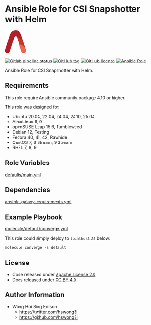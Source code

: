 # Ansible Role for CSI Snapshotter with Helm

<a href="https://alvistack.com" title="AlviStack" target="_blank"><img src="/alvistack.svg" height="75" alt="AlviStack"></a>

[![Gitlab pipeline status](https://img.shields.io/gitlab/pipeline/alvistack/ansible-role-helm_csi_snapshotter/master)](https://gitlab.com/alvistack/ansible-role-helm_csi_snapshotter/-/pipelines)
[![GitHub tag](https://img.shields.io/github/tag/alvistack/ansible-role-helm_csi_snapshotter.svg)](https://github.com/alvistack/ansible-role-helm_csi_snapshotter/tags)
[![GitHub license](https://img.shields.io/github/license/alvistack/ansible-role-helm_csi_snapshotter.svg)](https://github.com/alvistack/ansible-role-helm_csi_snapshotter/blob/master/LICENSE)
[![Ansible Role](https://img.shields.io/badge/galaxy-alvistack.helm_csi_snapshotter-blue.svg)](https://galaxy.ansible.com/alvistack/helm_csi_snapshotter)

Ansible Role for CSI Snapshotter with Helm.

## Requirements

This role require Ansible community package 4.10 or higher.

This role was designed for:

- Ubuntu 20.04, 22.04, 24.04, 24.10, 25.04
- AlmaLinux 8, 9
- openSUSE Leap 15.6, Tumbleweed
- Debian 12, Testing
- Fedora 40, 41, 42, Rawhide
- CentOS 7, 8 Stream, 9 Stream
- RHEL 7, 8, 9

## Role Variables

[defaults/main.yml](defaults/main.yml)

## Dependencies

[ansible-galaxy-requirements.yml](ansible-galaxy-requirements.yml)

## Example Playbook

[molecule/default/converge.yml](molecule/default/converge.yml)

This role could simply deploy to `localhost` as below:

    molecule converge -s default

## License

- Code released under [Apache License 2.0](LICENSE)
- Docs released under [CC BY 4.0](http://creativecommons.org/licenses/by/4.0/)

## Author Information

- Wong Hoi Sing Edison
  - <https://twitter.com/hswong3i>
  - <https://github.com/hswong3i>
